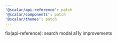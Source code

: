 ```yaml
---
'@scalar/api-reference': patch
'@scalar/components': patch
'@scalar/themes': patch
---
```


fix(api-reference): search modal a11y improvements
